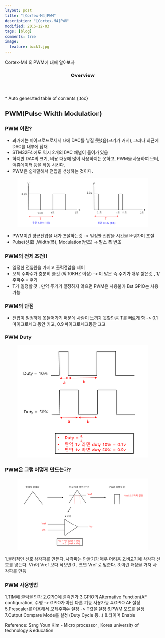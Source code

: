 ```yaml
---
layout: post
title: "[Cortex-M4]PWM"
description: "[Cortex-M4]PWM" 
modified: 2016-12-03
tags: [blog]
comments: true
image:
  feature: back1.jpg
---
```


Cortex-M4 의 PWM에 대해 알아보자
 

<section id="table-of-contents" class="toc">
  <header>
    <h3>Overview</h3>
  </header>
<div id="drawer" markdown="1">
*  Auto generated table of contents
{:toc}
</div>
</section><!-- /#table-of-contents -->



## PWM(Pulse Width Modulation)

### PWM 이란?

- 과거에는 마이크로프로세서 내에 DAC를 넣질 못했음(크기가 커서), 그러나 최근에 DAC를 내부에 탑재
- STM32F4 에도 역시 2개의 DAC 채널이 들어가 있음
- 하지만 DAC의 크기, 비용 때문에 많이 사용하지는 못하고, PWM을 사용하여 모터, 액츄에이터 등을 작동 시킨다.
- PWM은 쉽게말해서 전압을 생성하는 것이다.

<figure>
<p style="text-align: center;">	
	<img src="/images/pwm1.png">
</p>
</figure>

- PWM이란 평균전압을 내가 조절하는것 -> 일정한 전압을 시간을 바꿔가며 조절
- Pulse(신호) ,Width(폭), Modulation(변조)  -> 펄스 폭 변조

### PWM의 전제 조건!!

- 일정한 전압원을 가지고 출력전압을 제어
- 모체 주파수가 충분히 클것 (약 10KHZ 이상) -> 이 말은 즉 주기가 매우 짧은것 , 1/주파수 = 주기
- T가 일정할 것 , 만약 주기가 일정하지 않으면 PWM은 사용불가 But GPIO는 사용가능 

### PWM의 단점

- 전압이 일정하게 못들어가기 때문에 사람이 느끼지 못할만큼 T를 빠르게 함 -> 0.1 마이크로세크 동안 키고, 0.9 마이크로세크동안 끄고


### PWM Duty

<figure>
<p style="text-align: center;">	
	<img src="/images/pwm2.png">
</p>
</figure>


### PWM은 그럼 어떻게 만드는가?


<figure>
<p style="text-align: center;">	
	<img src="/images/pwm3.png">
</p>
</figure>

1.물리적인 신호 삼각파를 만든다. 사각파는 만들기가 매우 어려움
2.비교기에 삼각파 신호를 넣는다. Vin이 Vref 보다 작으면 0 , 크면 Vref 로 맞춘다.
3.이런 과정을 거쳐 사각파를 만듬 



### PWM 사용방법

1.TIM에 클럭을 인가
2.GPIO에 클럭인가
3.GPIO의 Alternative Function(AF configuration) 수행 -> GPIO가 아닌 다른 기능 사용가능
4.GPIO AF 설정
5.Prescaler를 이용해서 모체주파수 설정 -> T값을 설정
6.PWM 모드를 설정
7.Output Compare Mode를 설정 (Duty Cycle 등 ..)
8.타이머 Enable

Reference: Sang Youn Kim - Micro processor , Korea university of technology & education
